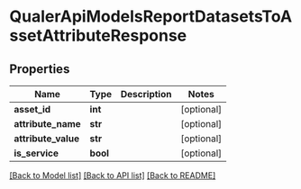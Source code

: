 # QualerApiModelsReportDatasetsToAssetAttributeResponse

## Properties
Name | Type | Description | Notes
------------ | ------------- | ------------- | -------------
**asset_id** | **int** |  | [optional] 
**attribute_name** | **str** |  | [optional] 
**attribute_value** | **str** |  | [optional] 
**is_service** | **bool** |  | [optional] 

[[Back to Model list]](../README.md#documentation-for-models) [[Back to API list]](../README.md#documentation-for-api-endpoints) [[Back to README]](../README.md)


